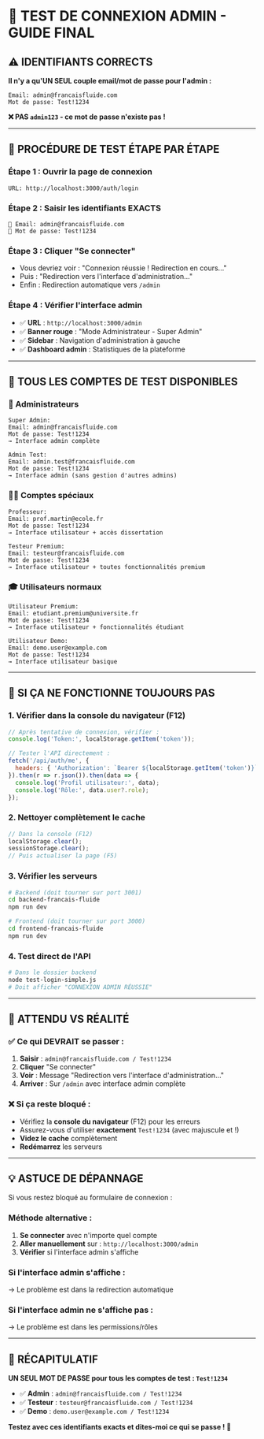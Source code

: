# 🔐 **TEST DE CONNEXION ADMIN - GUIDE FINAL**

## ⚠️ **IDENTIFIANTS CORRECTS**

**Il n'y a qu'UN SEUL couple email/mot de passe pour l'admin :**

```
Email: admin@francaisfluide.com
Mot de passe: Test!1234
```

**❌ PAS `admin123` - ce mot de passe n'existe pas !**

---

## 🚀 **PROCÉDURE DE TEST ÉTAPE PAR ÉTAPE**

### **Étape 1 : Ouvrir la page de connexion**
```
URL: http://localhost:3000/auth/login
```

### **Étape 2 : Saisir les identifiants EXACTS**
```
📧 Email: admin@francaisfluide.com
🔑 Mot de passe: Test!1234
```

### **Étape 3 : Cliquer "Se connecter"**
- Vous devriez voir : "Connexion réussie ! Redirection en cours..."
- Puis : "Redirection vers l'interface d'administration..."
- Enfin : Redirection automatique vers `/admin`

### **Étape 4 : Vérifier l'interface admin**
- ✅ **URL** : `http://localhost:3000/admin`
- ✅ **Banner rouge** : "Mode Administrateur - Super Admin"
- ✅ **Sidebar** : Navigation d'administration à gauche
- ✅ **Dashboard admin** : Statistiques de la plateforme

---

## 🎯 **TOUS LES COMPTES DE TEST DISPONIBLES**

### **👑 Administrateurs**
```
Super Admin:
Email: admin@francaisfluide.com
Mot de passe: Test!1234
→ Interface admin complète

Admin Test:
Email: admin.test@francaisfluide.com
Mot de passe: Test!1234
→ Interface admin (sans gestion d'autres admins)
```

### **👨‍🏫 Comptes spéciaux**
```
Professeur:
Email: prof.martin@ecole.fr
Mot de passe: Test!1234
→ Interface utilisateur + accès dissertation

Testeur Premium:
Email: testeur@francaisfluide.com
Mot de passe: Test!1234
→ Interface utilisateur + toutes fonctionnalités premium
```

### **🎓 Utilisateurs normaux**
```
Utilisateur Premium:
Email: etudiant.premium@universite.fr
Mot de passe: Test!1234
→ Interface utilisateur + fonctionnalités étudiant

Utilisateur Demo:
Email: demo.user@example.com
Mot de passe: Test!1234
→ Interface utilisateur basique
```

---

## 🔧 **SI ÇA NE FONCTIONNE TOUJOURS PAS**

### **1. Vérifier dans la console du navigateur (F12)**
```javascript
// Après tentative de connexion, vérifier :
console.log('Token:', localStorage.getItem('token'));

// Tester l'API directement :
fetch('/api/auth/me', {
  headers: { 'Authorization': `Bearer ${localStorage.getItem('token')}` }
}).then(r => r.json()).then(data => {
  console.log('Profil utilisateur:', data);
  console.log('Rôle:', data.user?.role);
});
```

### **2. Nettoyer complètement le cache**
```javascript
// Dans la console (F12)
localStorage.clear();
sessionStorage.clear();
// Puis actualiser la page (F5)
```

### **3. Vérifier les serveurs**
```bash
# Backend (doit tourner sur port 3001)
cd backend-francais-fluide
npm run dev

# Frontend (doit tourner sur port 3000)
cd frontend-francais-fluide
npm run dev
```

### **4. Test direct de l'API**
```bash
# Dans le dossier backend
node test-login-simple.js
# Doit afficher "CONNEXION ADMIN RÉUSSIE"
```

---

## 🎯 **ATTENDU VS RÉALITÉ**

### **✅ Ce qui DEVRAIT se passer :**
1. **Saisir** : `admin@francaisfluide.com / Test!1234`
2. **Cliquer** "Se connecter"
3. **Voir** : Message "Redirection vers l'interface d'administration..."
4. **Arriver** : Sur `/admin` avec interface admin complète

### **❌ Si ça reste bloqué :**
- Vérifiez la **console du navigateur** (F12) pour les erreurs
- Assurez-vous d'utiliser **exactement** `Test!1234` (avec majuscule et !)
- **Videz le cache** complètement
- **Redémarrez** les serveurs

---

## 💡 **ASTUCE DE DÉPANNAGE**

Si vous restez bloqué au formulaire de connexion :

### **Méthode alternative :**
1. **Se connecter** avec n'importe quel compte
2. **Aller manuellement** sur : `http://localhost:3000/admin`
3. **Vérifier** si l'interface admin s'affiche

### **Si l'interface admin s'affiche :**
→ Le problème est dans la redirection automatique

### **Si l'interface admin ne s'affiche pas :**
→ Le problème est dans les permissions/rôles

---

## 🎊 **RÉCAPITULATIF**

**UN SEUL MOT DE PASSE pour tous les comptes de test : `Test!1234`**

- ✅ **Admin** : `admin@francaisfluide.com / Test!1234`
- ✅ **Testeur** : `testeur@francaisfluide.com / Test!1234`  
- ✅ **Demo** : `demo.user@example.com / Test!1234`

**Testez avec ces identifiants exacts et dites-moi ce qui se passe ! 🚀**
